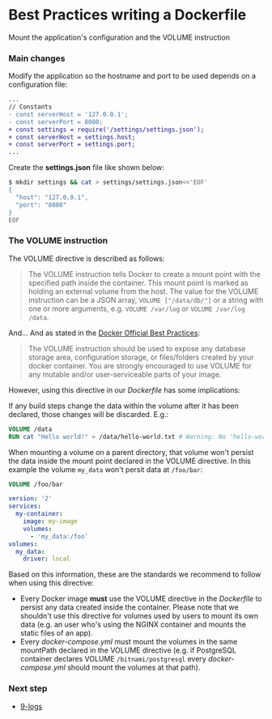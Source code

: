 # Best Practices writing a Dockerfile

Mount the application's configuration and the VOLUME instruction

### Main changes

Modify the application so the hostname and port to be used depends on a configuration file:

```diff
...
// Constants
- const serverHost = '127.0.0.1';
- const serverPort = 8080;
+ const settings = require('/settings/settings.json');
+ const serverHost = settings.host;
+ const serverPort = settings.port;
...
```

Create the **settings.json** file like shown below:

```bash
$ mkdir settings && cat > settings/settings.json<<'EOF'
{
  "host": "127.0.0.1",
  "port": "8080"
}
EOF
```

### The VOLUME instruction

The VOLUME directive is described as follows:

> The VOLUME instruction tells Docker to create a mount point with the specified path inside the container. This mount point is marked as holding an external volume from the host. The value for the VOLUME instruction can be a JSON array, `VOLUME ["/data/db/"]` or a string with one or more arguments, e.g. `VOLUME /var/log` or `VOLUME /var/log /data`.

And… And as stated in the [Docker Official Best Practices](https://docs.docker.com/develop/develop-images/dockerfile_best-practices/):

> The VOLUME instruction should be used to expose any database storage area, configuration storage, or files/folders created by your docker container. You are strongly encouraged to use VOLUME for any mutable and/or user-serviceable parts of your image.

However, using this directive in our *Dockerfile* has some implications:

If any build steps change the data within the volume after it has been declared, those changes will be discarded. E.g.:

```Dockerfile
VOLUME /data
RUN cat "Hello world!" > /data/hello-world.txt # Warning: No 'hello-world.txt' file will be created!
```

When mounting a volume on a parent directory, that volume won't persist the data inside the mount point declared in the VOLUME directive. In this example the volume `my_data` won't persit data at `/foo/bar`:

```Dockerfile
VOLUME /foo/bar
```

```yaml
version: '2'
services:
  my-container:
    image: my-image
    volumes:
      - 'my_data:/foo'
volumes:
  my_data:
    driver: local
```

Based on this information, these are the standards we recommend to follow when using this directive:

- Every Docker image **must** use the VOLUME directive in the *Dockerfile* to persist any data created inside the container. Please note that we shouldn't use this directive for volumes used by users to mount its own data (e.g. an user who's using the NGINX container and mounts the static files of an app).
- Every *docker-compose.yml* must mount the volumes in the same mountPath declared in the VOLUME directive (e.g. if PostgreSQL container declares VOLUME `/bitnami/postgresql` every *docker-compose.yml* should mount the volumes at that path).


### Next step

- [9-logs](https://github.com/juan131/dockerfile-best-practices/tree/9-logs)
